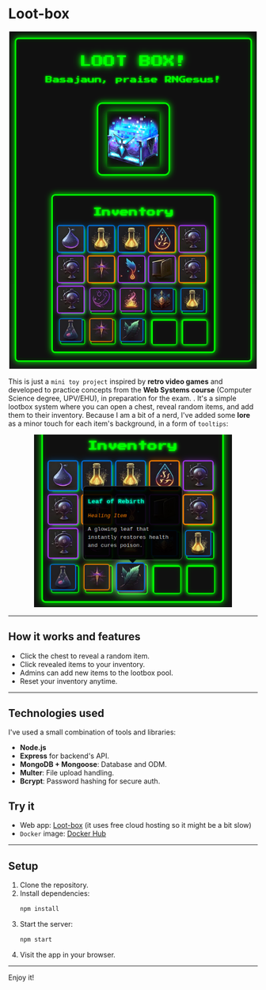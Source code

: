 
# Loot-box
<p align="center">
  <img src="images/loot-box.png" alt="Lootbox main image" width="500">
</p>

This is just a `mini toy project` inspired by **retro video games** and developed to practice concepts from the **Web Systems course** (Computer Science degree, UPV/EHU), in preparation for the exam.
. It's a simple lootbox system where you can open a chest, reveal random items, and add them to their inventory. Because I am a bit of a nerd, I've added some **lore** as a minor touch for each item's background, in a form of `tooltips`:

<p align="center">
  <img src="images/tooltips.png" alt="Lootbox main image" width="400">
</p>

---

## How it works and features

- Click the chest to reveal a random item.
- Click revealed items to your inventory.
- Admins can add new items to the lootbox pool.
- Reset your inventory anytime.

---

## Technologies used

I've used a  small combination of tools and libraries:

- **Node.js**
- **Express** for backend's API.
- **MongoDB + Mongoose**: Database and ODM.
- **Multer**: File upload handling.
- **Bcrypt**: Password hashing for secure auth.


## Try it

- Web app: [Loot-box](https://loot-box.up.railway.app/) (it uses free cloud hosting so it might be a bit slow)
- `Docker` image: [Docker Hub](https://hub.docker.com/repository/docker/basajaun0/loot-box/general)

---


## Setup

1. Clone the repository.
2. Install dependencies:
   ```bash
   npm install
   ```
3. Start the server:
   ```bash
   npm start
   ```
4. Visit the app in your browser.

---

Enjoy it!
